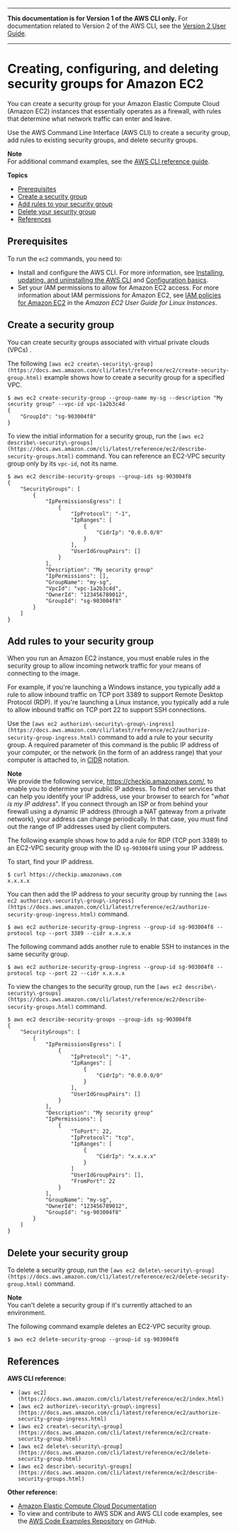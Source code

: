 --------

**This documentation is for Version 1 of the AWS CLI only\.** For documentation related to Version 2 of the AWS CLI, see the [Version 2 User Guide](https://docs.aws.amazon.com/cli/latest/userguide/)\.

--------

# Creating, configuring, and deleting security groups for Amazon EC2<a name="cli-services-ec2-sg"></a>

You can create a security group for your Amazon Elastic Compute Cloud \(Amazon EC2\) instances that essentially operates as a firewall, with rules that determine what network traffic can enter and leave\. 

Use the AWS Command Line Interface \(AWS CLI\) to create a security group, add rules to existing security groups, and delete security groups\. 

**Note**  
For additional command examples, see the [AWS CLI reference guide](https://docs.aws.amazon.com/cli/latest/reference/)\.

**Topics**
+ [Prerequisites](#cli-services-ec2-sg-prereqs)
+ [Create a security group](#creating-a-security-group)
+ [Add rules to your security group](#configuring-a-security-group)
+ [Delete your security group](#deleting-a-security-group)
+ [References](#cli-services-ec2-sg-references)

## Prerequisites<a name="cli-services-ec2-sg-prereqs"></a>

To run the `ec2` commands, you need to:
+ Install and configure the AWS CLI\. For more information, see [Installing, updating, and uninstalling the AWS CLI](cli-chap-install.md) and [Configuration basics](cli-configure-quickstart.md)\. 
+ Set your IAM permissions to allow for Amazon EC2 access\. For more information about IAM permissions for Amazon EC2, see [IAM policies for Amazon EC2](https://docs.aws.amazon.com/AWSEC2/latest/UserGuide/iam-policies-for-amazon-ec2.html) in the *Amazon EC2 User Guide for Linux Instances*\.

## Create a security group<a name="creating-a-security-group"></a>

You can create security groups associated with virtual private clouds \(VPCs\) \.

The following `[aws ec2 create\-security\-group](https://docs.aws.amazon.com/cli/latest/reference/ec2/create-security-group.html)` example shows how to create a security group for a specified VPC\.

```
$ aws ec2 create-security-group --group-name my-sg --description "My security group" --vpc-id vpc-1a2b3c4d
{
    "GroupId": "sg-903004f8"
}
```

To view the initial information for a security group, run the `[aws ec2 describe\-security\-groups](https://docs.aws.amazon.com/cli/latest/reference/ec2/describe-security-groups.html)` command\. You can reference an EC2\-VPC security group only by its `vpc-id`, not its name\.

```
$ aws ec2 describe-security-groups --group-ids sg-903004f8
{
    "SecurityGroups": [
        {
            "IpPermissionsEgress": [
                {
                    "IpProtocol": "-1",
                    "IpRanges": [
                        {
                            "CidrIp": "0.0.0.0/0"
                        }
                    ],
                    "UserIdGroupPairs": []
                }
            ],
            "Description": "My security group"
            "IpPermissions": [],
            "GroupName": "my-sg",
            "VpcId": "vpc-1a2b3c4d",
            "OwnerId": "123456789012",
            "GroupId": "sg-903004f8"
        }
    ]
}
```

## Add rules to your security group<a name="configuring-a-security-group"></a>

When you run an Amazon EC2 instance, you must enable rules in the security group to allow incoming network traffic for your means of connecting to the image\. 

For example, if you're launching a Windows instance, you typically add a rule to allow inbound traffic on TCP port 3389 to support Remote Desktop Protocol \(RDP\)\. If you're launching a Linux instance, you typically add a rule to allow inbound traffic on TCP port 22 to support SSH connections\. 

Use the `[aws ec2 authorize\-security\-group\-ingress](https://docs.aws.amazon.com/cli/latest/reference/ec2/authorize-security-group-ingress.html)` command to add a rule to your security group\. A required parameter of this command is the public IP address of your computer, or the network \(in the form of an address range\) that your computer is attached to, in [CIDR](https://wikipedia.org/wiki/Classless_Inter-Domain_Routing) notation\.

**Note**  
We provide the following service, [https://checkip\.amazonaws\.com/](https://checkip.amazonaws.com/), to enable you to determine your public IP address\. To find other services that can help you identify your IP address, use your browser to search for "*what is my IP address*"\. If you connect through an ISP or from behind your firewall using a dynamic IP address \(through a NAT gateway from a private network\), your address can change periodically\. In that case, you must find out the range of IP addresses used by client computers\.

The following example shows how to add a rule for RDP \(TCP port 3389\) to an EC2\-VPC security group with the ID `sg-903004f8` using your IP address\.

To start, find your IP address\.

```
$ curl https://checkip.amazonaws.com
x.x.x.x
```

You can then add the IP address to your security group by running the `[aws ec2 authorize\-security\-group\-ingress](https://docs.aws.amazon.com/cli/latest/reference/ec2/authorize-security-group-ingress.html)` command\.

```
$ aws ec2 authorize-security-group-ingress --group-id sg-903004f8 --protocol tcp --port 3389 --cidr x.x.x.x
```

The following command adds another rule to enable SSH to instances in the same security group\.

```
$ aws ec2 authorize-security-group-ingress --group-id sg-903004f8 --protocol tcp --port 22 --cidr x.x.x.x
```

To view the changes to the security group, run the `[aws ec2 describe\-security\-groups](https://docs.aws.amazon.com/cli/latest/reference/ec2/describe-security-groups.html)` command\.

```
$ aws ec2 describe-security-groups --group-ids sg-903004f8
{
    "SecurityGroups": [
        {
            "IpPermissionsEgress": [
                {
                    "IpProtocol": "-1",
                    "IpRanges": [
                        {
                            "CidrIp": "0.0.0.0/0"
                        }
                    ],
                    "UserIdGroupPairs": []
                }
            ],
            "Description": "My security group"
            "IpPermissions": [
                {
                    "ToPort": 22,
                    "IpProtocol": "tcp",
                    "IpRanges": [
                        {
                            "CidrIp": "x.x.x.x"
                        }
                    ]
                    "UserIdGroupPairs": [],
                    "FromPort": 22
                }
            ],
            "GroupName": "my-sg",
            "OwnerId": "123456789012",
            "GroupId": "sg-903004f8"
        }
    ]
}
```

## Delete your security group<a name="deleting-a-security-group"></a>

To delete a security group, run the `[aws ec2 delete\-security\-group](https://docs.aws.amazon.com/cli/latest/reference/ec2/delete-security-group.html)` command\. 

**Note**  
You can't delete a security group if it's currently attached to an environment\.

The following command example deletes an EC2\-VPC security group\.

```
$ aws ec2 delete-security-group --group-id sg-903004f8
```

## References<a name="cli-services-ec2-sg-references"></a>

**AWS CLI reference:**
+ `[aws ec2](https://docs.aws.amazon.com/cli/latest/reference/ec2/index.html)`
+ `[aws ec2 authorize\-security\-group\-ingress](https://docs.aws.amazon.com/cli/latest/reference/ec2/authorize-security-group-ingress.html)`
+ `[aws ec2 create\-security\-group](https://docs.aws.amazon.com/cli/latest/reference/ec2/create-security-group.html)`
+ `[aws ec2 delete\-security\-group](https://docs.aws.amazon.com/cli/latest/reference/ec2/delete-security-group.html)`
+ `[aws ec2 describe\-security\-groups](https://docs.aws.amazon.com/cli/latest/reference/ec2/describe-security-groups.html)`

**Other reference:**
+ [Amazon Elastic Compute Cloud Documentation](https://docs.aws.amazon.com/https://docs.aws.amazon.com/ec2/)
+ To view and contribute to AWS SDK and AWS CLI code examples, see the [AWS Code Examples Repository](https://github.com/awsdocs/aws-doc-sdk-examples/) on *GitHub*\.